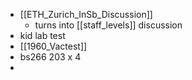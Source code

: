 - [[ETH_Zurich_InSb_Discussion]]
	- turns into [[staff_levels]] discussion
- kid lab test
- [[1960_Vactest]]
- bs266 203 x 4
-